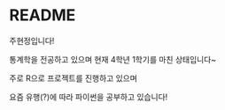 # README

주현정입니다!

통계학을 전공하고 있으며 현재 4학년 1학기를 마친 상태입니다~

주로 R으로 프로젝트를 진행하고 있으며

요즘 유행(?)에 따라 파이썬을 공부하고 있습니다!

